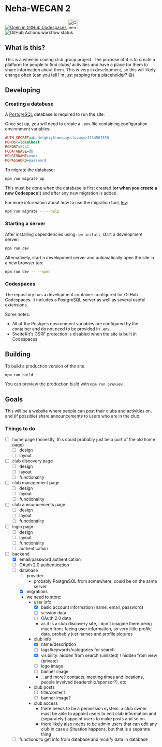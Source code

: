 # Neha-WECAN 2

[![Open in GitHub Codespaces](https://github.com/codespaces/badge.svg)](https://codespaces.new/WheelerCodingClub/wecan2?quickstart=1)
<a href="https://idx.google.com/import?url=https%3A%2F%2Fgithub.com%2FWheelerCodingClub%2Fwecan2">
  <picture>
    <source
      media="(prefers-color-scheme: dark)"
      srcset="https://cdn.idx.dev/btn/open_dark_32.svg"
    >
    <source
      media="(prefers-color-scheme: light)"
      srcset="https://cdn.idx.dev/btn/open_light_32.svg"
    >
    <img
      height="32"
      alt="Open in IDX"
      src="https://cdn.idx.dev/btn/open_purple_32.svg"
    >
  </picture>
</a>  
![GitHub Actions workflow status](https://img.shields.io/github/actions/workflow/status/WheelerCodingClub/wecan2/ci.yml)

## What is this?

This is a wheeler coding club group project. The purpose of it is to create a platform for people to find clubs/ activities and have a place for them to share information about them. This is very in development, so this will likely change often (can you tell I'm just yapping for a placeholder? :smile:)

## Developing

### Creating a database

A [PostgreSQL](https://www.postgresql.org/) database is required to run the site.

Once set up, you will need to create a `.env` file containing configuration environment variables:

```ini
AUTH_SECRET=abcdefghijklmnopqrstuvwxyz1234567890
PGHOST=localhost
PGPORT=5432
PGDATABASE=db
PGUSERNAME=user
PGPASSWORD=password
```

To migrate the database:

```bash
npm run migrate up
```

This must be done when the database is first created (**or when you create a new Codespace!**) and after any new migration is added.

For more information about how to use the migration tool, [ley](https://github.com/lukeed/ley):

```bash
npm run migrate -- --help
```

### Starting a server

After installing dependencies using `npm install`, start a development server:

```bash
npm run dev
```

Alternatively, start a development server and automatically open the site in a new browser tab:

```bash
npm run dev -- --open
```

### Codespaces

The repository has a development container configured for GitHub Codespaces. It includes a PostgreSQL server as well as several useful extensions.

Some notes:

- All of the Postgres environment variables are configured by the container and do not need to be provided in `.env`.
- SvelteKit's CSRF protection is disabled when the site is built in Codespaces.

## Building

To build a production version of the site:

```bash
npm run build
```

You can preview the production build with `npm run preview`.

## Goals

This will be a website where people can post their clubs and activities on, and (if possible) share announcements to users who are in the club.

### Things to do

- [ ] home page (honestly, this could probably just be a port of the old home page)
  - [ ] design
  - [ ] layout
- [ ] club discovery page
  - [ ] design
  - [ ] layout
  - [ ] functionality
- [ ] club management page
  - [ ] design
  - [ ] layout
  - [ ] functionality
- [ ] club announcements page
  - [ ] design
  - [ ] layout
  - [ ] functionality
- [ ] login page
  - [ ] design
  - [ ] layout
  - [ ] functionality
  - [ ] authentication
- [ ] backend
  - [x] email/password authentication
  - [ ] OAuth 2.0 authentication
  - [ ] database
    - [ ] provider
      - probably PostgreSQL from somewhere, could be on the same server
    - [x] migrations
    - we need to store:
      - user info
        - [x] basic account information (name, email, password)
        - [ ] session data
        - [ ] OAuth 2.0 data
        - as it is a club discovery site, I don't imagine there being much front-facing user information, so very little profile data. probably just names and profile pictures
      - club info
        - [x] name/description
        - [ ] tags/keywords/categories for search
        - [x] visibility: hidden from search (unlisted) / hidden from view (private)
        - [ ] logo image
        - [ ] banner image
        - ...and more? contacts, meeting times and locations, people involved (leadership/sponsor?), etc.
      - club posts
        - [ ] title/content
        - [ ] banner image?
      - club access
        - there needs to be a permission system. a club owner must be able to appoint users to edit club information and (separately!) appoint users to make posts and so on.
        - there likely also needs to be admin users that can edit any club in case a Situation happens, but that is a separate thing
  - [ ] functions to get info from database and modify data in database

